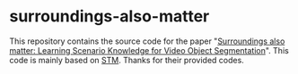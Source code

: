 # surroundings-also-matter
This repository contains the source code for the paper "[Surroundings also matter: Learning Scenario Knowledge for Video Object Segmentation]()". This code is mainly based on [STM](https://openaccess.thecvf.com/content_ICCV_2019/html/Oh_Video_Object_Segmentation_Using_Space-Time_Memory_Networks_ICCV_2019_paper.html). Thanks for their provided codes.
